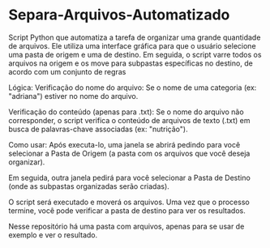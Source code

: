 # Separa-Arquivos-Automatizado
Script Python que automatiza a tarefa de organizar uma grande quantidade de arquivos. Ele utiliza uma interface gráfica para que o usuário selecione uma pasta de origem e uma de destino. Em seguida, o script varre todos os arquivos na origem e os move para subpastas específicas no destino, de acordo com um conjunto de regras 

Lógica:
  Verificação do nome do arquivo: Se o nome de uma categoria (ex: "adriana") estiver no nome do arquivo.

  Verificação do conteúdo (apenas para .txt): Se o nome do arquivo não corresponder, o script verifica o conteúdo de arquivos de texto (.txt) em busca de palavras-chave associadas (ex: "nutrição").

Como usar:
  Após executa-lo, uma janela se abrirá pedindo para você selecionar a Pasta de Origem (a pasta com os arquivos que você deseja organizar).

  Em seguida, outra janela pedirá para você selecionar a Pasta de Destino (onde as subpastas organizadas serão criadas).

  O script será executado e moverá os arquivos. Uma vez que o processo termine, você pode verificar a pasta de destino para ver os resultados.

  Nesse repositório há uma pasta com arquivos, apenas para se usar de exemplo e ver o resultado.
